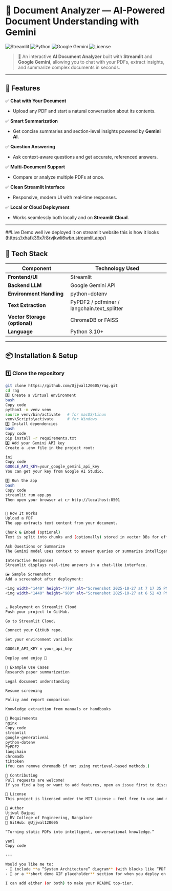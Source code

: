 # 🧠 Document Analyzer — AI-Powered Document Understanding with Gemini

![Streamlit](https://img.shields.io/badge/Framework-Streamlit-FF4B4B?style=flat-square&logo=streamlit)
![Python](https://img.shields.io/badge/Python-3.10%2B-blue?style=flat-square&logo=python)
![Google Gemini](https://img.shields.io/badge/Powered%20by-Google%20Gemini-4285F4?style=flat-square&logo=google)
![License](https://img.shields.io/badge/License-MIT-green?style=flat-square)

> 📄 An interactive **AI Document Analyzer** built with **Streamlit** and **Google Gemini**, allowing you to chat with your PDFs, extract insights, and summarize complex documents in seconds.

---

## 🚀 Features

✅ **Chat with Your Document**
- Upload any PDF and start a natural conversation about its contents.

✅ **Smart Summarization**
- Get concise summaries and section-level insights powered by **Gemini AI**.

✅ **Question Answering**
- Ask context-aware questions and get accurate, referenced answers.

✅ **Multi-Document Support**
- Compare or analyze multiple PDFs at once.

✅ **Clean Streamlit Interface**
- Responsive, modern UI with real-time responses.

✅ **Local or Cloud Deployment**
- Works seamlessly both locally and on **Streamlit Cloud**.

---
##Live Demo
well ive deployed it on streamlit website
this is how it looks (https://xhafk39x7r8rvjkwli6wbn.streamlit.app/)
## 🧩 Tech Stack

| Component | Technology Used |
|------------|----------------|
| **Frontend/UI** | Streamlit |
| **Backend LLM** | Google Gemini API |
| **Environment Handling** | python-dotenv |
| **Text Extraction** | PyPDF2 / pdfminer / langchain.text_splitter |
| **Vector Storage (optional)** | ChromaDB or FAISS |
| **Language** | Python 3.10+ |

---

## 📦 Installation & Setup

### 1️⃣ Clone the repository
```bash
git clone https://github.com/Ujjwal120605/rag.git
cd rag
2️⃣ Create a virtual environment
bash
Copy code
python3 -m venv venv
source venv/bin/activate   # for macOS/Linux
venv\Scripts\activate      # for Windows
3️⃣ Install dependencies
bash
Copy code
pip install -r requirements.txt
4️⃣ Add your Gemini API key
Create a .env file in the project root:

ini
Copy code
GOOGLE_API_KEY=your_google_gemini_api_key
You can get your key from Google AI Studio.

5️⃣ Run the app
bash
Copy code
streamlit run app.py
Then open your browser at 👉 http://localhost:8501


🧠 How It Works
Upload a PDF
The app extracts text content from your document.

Chunk & Embed (optional)
Text is split into chunks and (optionally) stored in vector DBs for efficient retrieval.

Ask Questions or Summarize
The Gemini model uses context to answer queries or summarize intelligently.

Interactive Responses
Streamlit displays real-time answers in a chat-like interface.

🖼️ Sample Screenshot
Add a screenshot after deployment:

<img width="1440" height="779" alt="Screenshot 2025-10-27 at 7 17 35 PM" src="https://github.com/user-attachments/assets/83f1173b-a647-41ef-ac5d-09dc116a4652" />
<img width="1440" height="900" alt="Screenshot 2025-10-27 at 6 52 43 PM" src="https://github.com/user-attachments/assets/7da1b584-250a-4efe-8591-a48fd157a48b" />


☁️ Deployment on Streamlit Cloud
Push your project to GitHub.

Go to Streamlit Cloud.

Connect your GitHub repo.

Set your environment variable:

GOOGLE_API_KEY = your_api_key

Deploy and enjoy 🚀

🧾 Example Use Cases
Research paper summarization

Legal document understanding

Resume screening

Policy and report comparison

Knowledge extraction from manuals or handbooks

🧰 Requirements
nginx
Copy code
streamlit
google-generativeai
python-dotenv
PyPDF2
langchain
chromadb
tiktoken
(You can remove chromadb if not using retrieval-based methods.)

🤝 Contributing
Pull requests are welcome!
If you find a bug or want to add features, open an issue first to discuss your ideas.

🪪 License
This project is licensed under the MIT License — feel free to use and modify it.

👤 Author
Ujjwal Bajpai
📍 RV College of Engineering, Bangalore
💼 GitHub: @Ujjwal120605

“Turning static PDFs into intelligent, conversational knowledge.”

yaml
Copy code

---

Would you like me to:
- 🔹 include **a “System Architecture” diagram** (with blocks like “PDF Input → Text Splitter → Gemini Model → Streamlit UI”)?  
- 🔹 or a **short demo GIF placeholder** section for when you deploy on Streamlit Cloud?

I can add either (or both) to make your README top-tier.
